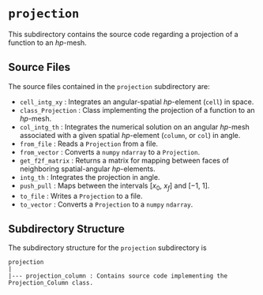 `projection`
================================================================================

This subdirectory contains the source code regarding a projection of a function to an *hp*-mesh.

Source Files
--------------------------------------------------------------------------------

The source files contained in the `projection` subdirectory are:

- `cell_intg_xy` : Integrates an angular-spatial *hp*-element (`cell`) in space.
- `class_Projection` : Class implementing the projection of a function to an *hp*-mesh.
- `col_intg_th` : Integrates the numerical solution on an angular *hp*-mesh associated with a given spatial *hp*-element (`column`, or `col`) in angle.
- `from_file` : Reads a `Projection` from a file.
- `from_vector` : Converts a `numpy` `ndarray` to a `Projection`.
- `get_f2f_matrix` : Returns a matrix for mapping between faces of neighboring spatial-angular *hp*-elements.
- `intg_th` : Integrates the projection in angle.
- `push_pull` : Maps between the intervals $\left[ x_0,\ x_f \right]$ and $\left[ -1,\ 1 \right]$.
- `to_file` : Writes a `Projection` to a file.
- `to_vector` : Converts a `Projection` to a `numpy` `ndarray`.

Subdirectory Structure
--------------------------------------------------------------------------------

The subdirectory structure for the `projection` subdirectory is

```
projection
|
|--- projection_column : Contains source code implementing the Projection_Column class.
```